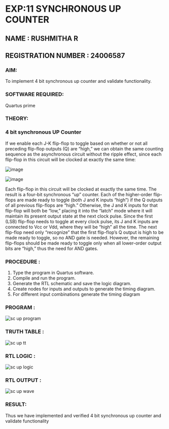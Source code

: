 # EXP:11 SYNCHRONOUS UP COUNTER 
## NAME : RUSHMITHA R 
## REGISTRATION NUMBER : 24006587 

### AIM:

To implement 4 bit synchronous up counter and validate functionality.

### SOFTWARE REQUIRED:

Quartus prime

### THEORY:

### 4 bit synchronous UP Counter

If we enable each J-K flip-flop to toggle based on whether or not all preceding flip-flop outputs (Q) are “high,” we can obtain the same counting sequence as the asynchronous circuit without the ripple effect, since each flip-flop in this circuit will be clocked at exactly the same time:

![image](https://github.com/naavaneetha/SYNCHRONOUS-UP-COUNTER/assets/154305477/d5db3fa0-e413-404c-b80e-b2f39d82e7e8)


![image](https://github.com/naavaneetha/SYNCHRONOUS-UP-COUNTER/assets/154305477/52cb61eb-d04b-442d-810c-31185a68410b)

Each flip-flop in this circuit will be clocked at exactly the same time.
The result is a four-bit synchronous “up” counter. Each of the higher-order flip-flops are made ready to toggle (both J and K inputs “high”) if the Q outputs of all previous flip-flops are “high.”
Otherwise, the J and K inputs for that flip-flop will both be “low,” placing it into the “latch” mode where it will maintain its present output state at the next clock pulse.
Since the first (LSB) flip-flop needs to toggle at every clock pulse, its J and K inputs are connected to Vcc or Vdd, where they will be “high” all the time.
The next flip-flop need only “recognize” that the first flip-flop’s Q output is high to be made ready to toggle, so no AND gate is needed.
However, the remaining flip-flops should be made ready to toggle only when all lower-order output bits are “high,” thus the need for AND gates.

### PROCEDURE :

 1. Type the program in Quartus software.
 2. Compile and run the program.
 3. Generate the RTL schematic and save the logic diagram.
 4. Create nodes for inputs and outputs to generate the timing diagram.
 5. For different input combinations generate the timing diagram

### PROGRAM :

![sc up program](https://github.com/user-attachments/assets/a381a6f7-34f0-48b4-b433-caaf13baa390)


### TRUTH TABLE :

![sc up tt](https://github.com/user-attachments/assets/2f3b6215-6c29-4dbe-bebc-a1ed819d6bb8)


### RTL LOGIC :

![sc up logic](https://github.com/user-attachments/assets/65117a59-96b5-408d-8b39-e7b6e2feef83)


### RTL OUTPUT :

![sc up wave](https://github.com/user-attachments/assets/9c1f9241-6c99-4b0e-94f1-4b103fe780b5)


### RESULT:
Thus we have implemented and verified 4 bit synchronous up counter and validate functionality
